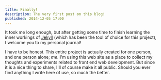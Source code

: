 ```yaml
---
title: Finally!
description: The very first post on this blog! 
published: 2014-12-05 17:00
---
```


It took me long enough, but after getting some time to finish learning the inner workings of [Jekyll](http://jekyllrb.com/) (which has been the tool of choice for this project), I welcome you to my personal journal!

I have to be honest. This entire project is actually created for one person, and one person alone; *me*. I'm using this web site as a place to collect my thoughts and experiments related to front end web development. But since it is a nice thing to share, I'll of course make it all public. Should you ever find anything I write here of use, so much the better.
